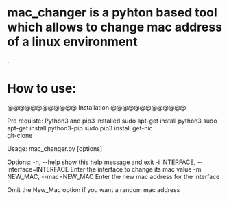 # mac_changer is a pyhton based tool which allows to change mac address of a linux environment
 .




#  How to use:


@@@@@@@@@@@@   Installation @@@@@@@@@@@@@

Pre requiste: Python3 and pip3 installed 
	      sudo apt-get install python3 
	      sudo apt-get install python3-pip
	      sudo pip3 install get-nic		
git-clone 



Usage: mac_changer.py [options]

Options:
  -h, --help            show this help message and exit
  -i INTERFACE, --interface=INTERFACE
                        Enter the interface to change its mac value
  -m NEW_MAC, --mac=NEW_MAC
                        Enter the new mac address for the interface

   Omit the New_Mac option if you want a random mac address	
